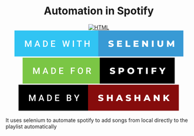 <h1 align="center">
<!--   <a href="https://github.com/umangraval/Smart-Checkout"><img src="./brand_assets/banner.png" width=600 alt="Smart-Checkout"></a> -->
  Automation in Spotify
</h1>



<p align="center">

  <a href="">
    <img src="https://forthebadge.com/images/badges/made-with-python.svg"
         alt="HTML">
  </a>
  <a href="">
    <img src="https://github.com/shanky1947/Automation-in-Spotify/blob/master/badges/made-with-selenium.svg"
         alt="CSS">
  </a>
  <a href="">
    <img src="https://github.com/shanky1947/Automation-in-Spotify/blob/master/badges/made-for-spotify.svg"
         alt="Git">
  </a>
    <a href="">
    <img src="https://github.com/shanky1947/Automation-in-Spotify/blob/master/badges/made-by-shashank.svg"
         alt="Javascript">
  </a>
</p>


It uses selenium to automate spotify to add songs from local directly to the playlist automatically
